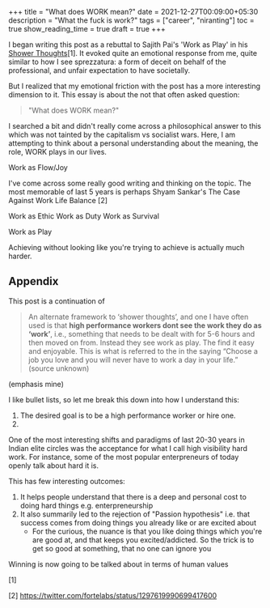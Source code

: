 +++
title = "What does WORK mean?"
date = 2021-12-27T00:09:00+05:30
description = "What the fuck is work?"
tags = ["career", "niranting"]
toc = true
show_reading_time = true
draft = true
+++

I began writing this post as a rebuttal to Sajith Pai's 'Work as Play' in his [Shower Thoughts](https://sajithpai.com/venture-capital-startups/shower-thoughts/)[1]. It evoked quite an emotional response from me, quite similar to how I see sprezzatura: a form of deceit on behalf of the professional, and unfair expectation to have societally.

But I realized that my emotional friction with the post has a more interesting dimension to it. This essay is about the not that often asked question: 

> "What does WORK mean?"

I searched a bit and didn't really come across a philosophical answer to this which was not tainted by the capitalism vs socialist wars. Here, I am attempting to think about a personal understanding about the meaning, the role, WORK plays in our lives.

Work as Flow/Joy

I've come across some really good writing and thinking on the topic. The most memorable of last 5 years is perhaps Shyam Sankar's The Case Against Work Life Balance [2]

Work as Ethic
Work as Duty
Work as Survival


Work as Play





Achieving without looking like you're trying to achieve is actually much harder.


Appendix
---

This post is a continuation of 

> An alternate framework to ‘shower thoughts’, and one I have often used is that **high performance workers dont see the work they do as ‘work’**, i.e., something that needs to be dealt with for 5-6 hours and then moved on from. Instead they see work as play. The find it easy and enjoyable. This is what is referred to the in the saying “Choose a job you love and you will never have to work a day in your life.” (source unknown)

(emphasis mine)

I like bullet lists, so let me break this down into how I understand this: 
1. The desired goal is to be a high performance worker or hire one. 
2. 


One of the most interesting shifts and paradigms of last 20-30 years in Indian elite circles was the acceptance for what I call high visibility hard work. For instance, some of the most popular enterpreneurs of today openly talk about hard it is.

This has few interesting outcomes: 
1. It helps people understand that there is a deep and personal cost to doing hard things e.g. enterpreneurship
2. It also summarily led to the rejection of "Passion hypothesis" i.e. that success comes from doing things you already like or are excited about
    - For the curious, the nuance is that you like doing things which you're are good at, and that keeps you excited/addicted. So the trick is to get so good at something, that no one can ignore you

Winning is now going to be talked about in terms of human values


[1]

[2] 
https://twitter.com/fortelabs/status/1297619990699417600